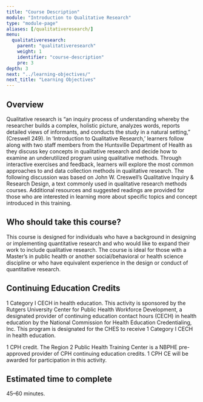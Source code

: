 ```yaml
---
title: "Course Description"
module: "Introduction to Qualitative Research"
type: "module-page"
aliases: [/qualitativeresearch/]
menu:
  qualitativeresearch:
    parent: "qualitativeresearch"
    weight: 1
    identifier: "course-description"
    pre: 3
depth: 3
next: "../learning-objectives/"
next_title: "Learning Objectives"
---
```


## Overview

Qualitative research is “an inquiry process of understanding whereby the researcher builds a complex, holistic picture, analyzes words, reports detailed views of informants, and conducts the study in a natural setting,” (Creswell 249). In ‘Introduction to Qualitative Research,’ learners follow along with two staff members from the Huntsville Department of Health as they discuss key concepts in qualitative research and decide how to examine an underutilized program using qualitative methods. Through interactive exercises and feedback, learners will explore the most common approaches to and data collection methods in qualitative research.  The following discussion was based on John W. Creswell’s Qualitative Inquiry & Research Design, a text commonly used in qualitative research methods courses. Additional resources and suggested readings are provided for those who are interested in learning more about specific topics and concept introduced in this training.

## Who should take this course?

This course is designed for individuals who have a background in designing or implementing quantitative research and who would like to expand their work to include qualitative research.  The course is ideal for those with a Master’s in public health or another social/behavioral or health science discipline or who have equivalent experience in the design or conduct of quantitative research.

## Continuing Education Credits

1 Category I CECH in health education. This activity is sponsored by the Rutgers University Center for Public Health Workforce Development, a designated provider of continuing education contact hours (CECH) in health education by the National Commission for Health Education Credentialing, Inc. This program is designated for the CHES to receive 1 Category I CECH in health education.

1 CPH credit. The Region 2 Public Health Training Center is a NBPHE pre-approved provider of CPH continuing education credits.  1 CPH CE will be awarded for participation in this activity.

## Estimated time to complete

45–60 minutes.
